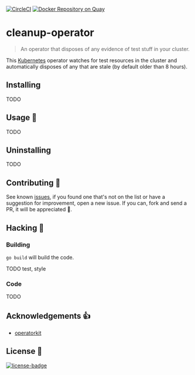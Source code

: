 [![CircleCI](https://circleci.com/gh/giantswarm/cleanup-operator.svg?&style=shield)](https://circleci.com/gh/giantswarm/cleanup-operator) [![Docker Repository on Quay](https://quay.io/repository/giantswarm/cleanup-operator/status "Docker Repository on Quay")](https://quay.io/repository/giantswarm/cleanup-operator)

# cleanup-operator

> An operator that disposes of any evidence of test stuff in your cluster.

This [Kubernetes][] operator watches for test resources in the cluster and
automatically disposes of any that are stale (by default older than 8 hours).

## Installing

TODO

## Usage 🚀

TODO

## Uninstalling

TODO

## Contributing 🤝

See known [issues][], if you found one that's not on the list or have a
suggestion for improvement, open a new issue. If you can, fork and send a PR,
it will be appreciated 💖.

## Hacking 🧰

### Building

`go build` will build the code.

TODO test, style

### Code

TODO

## Acknowledgements 👍

- [operatorkit][]

## License 📝

[![license-badge][]](LICENSE)


[kubernetes]: https://kubernetes.io/
[issues]: https://github.com/giantswarm/cleanup-operator/issues
[operatorkit]: https://github.com/giantswarm/operatorkit
[license-badge]: https://img.shields.io/github/license/giantswarm/cleanup-operator?style=for-the-badge
